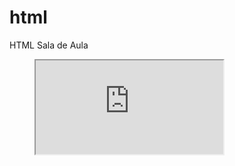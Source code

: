 # html
HTML Sala de Aula
<figure><iframe src="https://github.com/AperLucs/html/assets/107330517/e65b5182-9fcb-478d-994b-8504985e0a6a)
"></iframe></figure/
